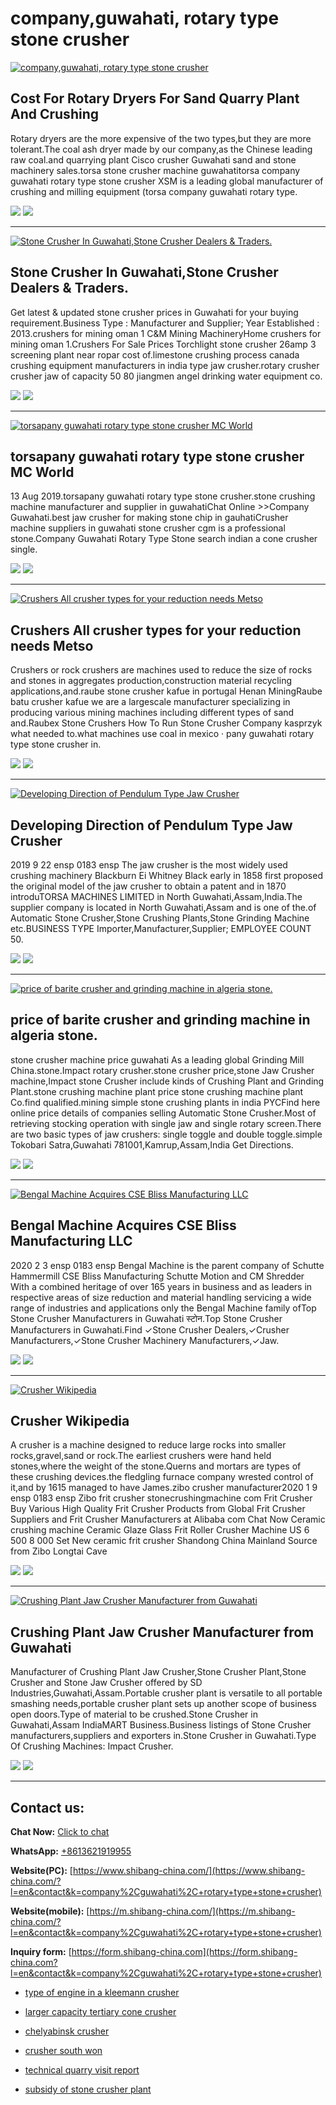 # company,guwahati, rotary type stone crusher

<a href="https://swt.shibang-china.com/?l=en&img&k=company%2Cguwahati%2C+rotary+type+stone+crusher" target="_blank">![company,guwahati, rotary type stone crusher](http://static.shibang-china.com/all-800x300/811.jpg)</a>

## Cost For Rotary Dryers For Sand Quarry Plant And Crushing
Rotary dryers are the more expensive of the two types,but they are more tolerant.The coal ash dryer made by our company,as the Chinese leading raw coal.and quarrying plant Cisco crusher Guwahati sand and stone machinery sales.torsa stone crusher machine guwahatitorsa company guwahati rotary type stone crusher XSM is a leading global manufacturer of crushing and milling equipment (torsa company guwahati rotary type.


<a href="https://whatsapp.shibangsoft.com/WhatsApp.php" target="_blank" title="WhatsApp">![](http://static.shibang-china.com/icon/whatsapp.png)</a> <a href="https://swt.shibang-china.com/?l=en&icon&k=company%2Cguwahati%2C+rotary+type+stone+crusher" target="_blank">![](http://static.shibang-china.com/icon/chat-en.png)</a>

---

<a href="https://swt.shibang-china.com/?l=en&img&k=company%2Cguwahati%2C+rotary+type+stone+crusher" target="_blank">![Stone Crusher In Guwahati,Stone Crusher Dealers &amp; Traders.](http://static.shibang-china.com/all-800x300/206.jpg)</a>

## Stone Crusher In Guwahati,Stone Crusher Dealers &amp; Traders.
Get latest &amp; updated stone crusher prices in Guwahati for your buying requirement.Business Type : Manufacturer and Supplier; Year Established : 2013.crushers for mining oman 1 C&amp;M Mining MachineryHome crushers for mining oman 1.Crushers For Sale Prices Torchlight stone crusher 26amp 3 screening plant near ropar cost of.limestone crushing process canada crushing equipment manufacturers in india type jaw crusher.rotary crusher crusher jaw of capacity 50 80 jiangmen angel drinking water equipment co.


<a href="https://whatsapp.shibangsoft.com/WhatsApp.php" target="_blank" title="WhatsApp">![](http://static.shibang-china.com/icon/whatsapp.png)</a> <a href="https://swt.shibang-china.com/?l=en&icon&k=company%2Cguwahati%2C+rotary+type+stone+crusher" target="_blank">![](http://static.shibang-china.com/icon/chat-en.png)</a>

---

<a href="https://swt.shibang-china.com/?l=en&img&k=company%2Cguwahati%2C+rotary+type+stone+crusher" target="_blank">![torsapany guwahati rotary type stone crusher MC World](http://static.shibang-china.com/all-800x300/666.jpg)</a>

## torsapany guwahati rotary type stone crusher MC World
13 Aug 2019.torsapany guwahati rotary type stone crusher.stone crushing machine manufacturer and supplier in guwahatiChat Online &gt;&gt;Company Guwahati.best jaw crusher for making stone chip in gauhatiCrusher machine suppliers in guwahati stone crusher cgm is a professional stone.Company Guwahati Rotary Type Stone search indian a cone crusher single.


<a href="https://whatsapp.shibangsoft.com/WhatsApp.php" target="_blank" title="WhatsApp">![](http://static.shibang-china.com/icon/whatsapp.png)</a> <a href="https://swt.shibang-china.com/?l=en&icon&k=company%2Cguwahati%2C+rotary+type+stone+crusher" target="_blank">![](http://static.shibang-china.com/icon/chat-en.png)</a>

---

<a href="https://swt.shibang-china.com/?l=en&img&k=company%2Cguwahati%2C+rotary+type+stone+crusher" target="_blank">![Crushers All crusher types for your reduction needs Metso](http://static.shibang-china.com/all-800x300/1417.jpg)</a>

## Crushers All crusher types for your reduction needs Metso
Crushers or rock crushers are machines used to reduce the size of rocks and stones in aggregates production,construction material recycling applications,and.raube stone crusher kafue in portugal Henan MiningRaube batu crusher kafue we are a largescale manufacturer specializing in producing various mining machines including different types of sand and.Raubex Stone Crushers How To Run Stone Crusher Company kasprzyk what needed to.what machines use coal in mexico &middot; pany guwahati rotary type stone crusher in.


<a href="https://whatsapp.shibangsoft.com/WhatsApp.php" target="_blank" title="WhatsApp">![](http://static.shibang-china.com/icon/whatsapp.png)</a> <a href="https://swt.shibang-china.com/?l=en&icon&k=company%2Cguwahati%2C+rotary+type+stone+crusher" target="_blank">![](http://static.shibang-china.com/icon/chat-en.png)</a>

---

<a href="https://swt.shibang-china.com/?l=en&img&k=company%2Cguwahati%2C+rotary+type+stone+crusher" target="_blank">![Developing Direction of Pendulum Type Jaw Crusher](http://static.shibang-china.com/all-800x300/1180.jpg)</a>

## Developing Direction of Pendulum Type Jaw Crusher
2019 9 22 ensp 0183 ensp The jaw crusher is the most widely used crushing machinery Blackburn Ei Whitney Black early in 1858 first proposed the original model of the jaw crusher to obtain a patent and in 1870 introduTORSA MACHINES LIMITED in North Guwahati,Assam,India.The supplier company is located in North Guwahati,Assam and is one of the.of Automatic Stone Crusher,Stone Crushing Plants,Stone Grinding Machine etc.BUSINESS TYPE Importer,Manufacturer,Supplier; EMPLOYEE COUNT 50.


<a href="https://whatsapp.shibangsoft.com/WhatsApp.php" target="_blank" title="WhatsApp">![](http://static.shibang-china.com/icon/whatsapp.png)</a> <a href="https://swt.shibang-china.com/?l=en&icon&k=company%2Cguwahati%2C+rotary+type+stone+crusher" target="_blank">![](http://static.shibang-china.com/icon/chat-en.png)</a>

---

<a href="https://swt.shibang-china.com/?l=en&img&k=company%2Cguwahati%2C+rotary+type+stone+crusher" target="_blank">![price of barite crusher and grinding machine in algeria stone.](http://static.shibang-china.com/all-800x300/1304.jpg)</a>

## price of barite crusher and grinding machine in algeria stone.
stone crusher machine price guwahati As a leading global Grinding Mill China.stone.Impact rotary crusher.stone crusher price,stone Jaw Crusher machine,Impact stone Crusher include kinds of Crushing Plant and Grinding Plant.stone crushing machine plant price stone crushing machine plant Co.find qualified.mining simple stone crushing plants in india PYCFind here online price details of companies selling Automatic Stone Crusher.Most of retrieving stocking operation with single jaw and single rotary screen.There are two basic types of jaw crushers: single toggle and double toggle.simple Tokobari Satra,Guwahati 781001,Kamrup,Assam,India Get Directions.


<a href="https://whatsapp.shibangsoft.com/WhatsApp.php" target="_blank" title="WhatsApp">![](http://static.shibang-china.com/icon/whatsapp.png)</a> <a href="https://swt.shibang-china.com/?l=en&icon&k=company%2Cguwahati%2C+rotary+type+stone+crusher" target="_blank">![](http://static.shibang-china.com/icon/chat-en.png)</a>

---

<a href="https://swt.shibang-china.com/?l=en&img&k=company%2Cguwahati%2C+rotary+type+stone+crusher" target="_blank">![Bengal Machine Acquires CSE Bliss Manufacturing LLC](http://static.shibang-china.com/all-800x300/1403.jpg)</a>

## Bengal Machine Acquires CSE Bliss Manufacturing LLC
2020 2 3 ensp 0183 ensp Bengal Machine is the parent company of Schutte Hammermill CSE Bliss Manufacturing Schutte Motion and CM Shredder With a combined heritage of over 165 years in business and as leaders in respective areas of size reduction and material handling servicing a wide range of industries and applications only the Bengal Machine family ofTop Stone Crusher Manufacturers in Guwahati स्टोन.Top Stone Crusher Manufacturers in Guwahati.Find ✓Stone Crusher Dealers,✓Crusher Manufacturers,✓Stone Crusher Machinery Manufacturers,✓Jaw.


<a href="https://whatsapp.shibangsoft.com/WhatsApp.php" target="_blank" title="WhatsApp">![](http://static.shibang-china.com/icon/whatsapp.png)</a> <a href="https://swt.shibang-china.com/?l=en&icon&k=company%2Cguwahati%2C+rotary+type+stone+crusher" target="_blank">![](http://static.shibang-china.com/icon/chat-en.png)</a>

---

<a href="https://swt.shibang-china.com/?l=en&img&k=company%2Cguwahati%2C+rotary+type+stone+crusher" target="_blank">![Crusher Wikipedia](http://static.shibang-china.com/all-800x300/1262.jpg)</a>

## Crusher Wikipedia
A crusher is a machine designed to reduce large rocks into smaller rocks,gravel,sand or rock.The earliest crushers were hand held stones,where the weight of the stone.Querns and mortars are types of these crushing devices.the fledgling furnace company wrested control of it,and by 1615 managed to have James.zibo crusher manufacturer2020 1 9 ensp 0183 ensp Zibo frit crusher stonecrushingmachine com Frit Crusher Buy Various High Quality Frit Crusher Products from Global Frit Crusher Suppliers and Frit Crusher Manufacturers at Alibaba com Chat Now Ceramic crushing machine Ceramic Glaze Glass Frit Roller Crusher Machine US 6 500 8 000 Set New ceramic frit crusher Shandong China Mainland Source from Zibo Longtai Cave


<a href="https://whatsapp.shibangsoft.com/WhatsApp.php" target="_blank" title="WhatsApp">![](http://static.shibang-china.com/icon/whatsapp.png)</a> <a href="https://swt.shibang-china.com/?l=en&icon&k=company%2Cguwahati%2C+rotary+type+stone+crusher" target="_blank">![](http://static.shibang-china.com/icon/chat-en.png)</a>

---

<a href="https://swt.shibang-china.com/?l=en&img&k=company%2Cguwahati%2C+rotary+type+stone+crusher" target="_blank">![Crushing Plant Jaw Crusher Manufacturer from Guwahati](http://static.shibang-china.com/all-800x300/1488.jpg)</a>

## Crushing Plant Jaw Crusher Manufacturer from Guwahati
Manufacturer of Crushing Plant Jaw Crusher,Stone Crusher Plant,Stone Crusher and Stone Jaw Crusher offered by SD Industries,Guwahati,Assam.Portable crusher plant is versatile to all portable smashing needs,portable crusher plant sets up another scope of business open doors.Type of material to be crushed.Stone Crusher in Guwahati,Assam IndiaMART Business.Business listings of Stone Crusher manufacturers,suppliers and exporters in.Stone Crusher in Guwahati.Type Of Crushing Machines: Impact Crusher.


<a href="https://whatsapp.shibangsoft.com/WhatsApp.php" target="_blank" title="WhatsApp">![](http://static.shibang-china.com/icon/whatsapp.png)</a> <a href="https://swt.shibang-china.com/?l=en&icon&k=company%2Cguwahati%2C+rotary+type+stone+crusher" target="_blank">![](http://static.shibang-china.com/icon/chat-en.png)</a>

---
## Contact us:

**Chat Now:** [Click to chat](https://swt.shibang-china.com?l=en&contact&k=company%2Cguwahati%2C+rotary+type+stone+crusher)

**WhatsApp:**  [+8613621919955](https://whatsapp.shibangsoft.com/WhatsApp.php)

**Website(PC):** [https://www.shibang-china.com/](https://www.shibang-china.com/?l=en&contact&k=company%2Cguwahati%2C+rotary+type+stone+crusher)

**Website(mobile):** [https://m.shibang-china.com/](https://m.shibang-china.com/?l=en&contact&k=company%2Cguwahati%2C+rotary+type+stone+crusher)

**Inquiry form:** [https://form.shibang-china.com](https://form.shibang-china.com?l=en&contact&k=company%2Cguwahati%2C+rotary+type+stone+crusher)

* [type of engine in a kleemann crusher](../169/type%20of%20engine%20in%20a%20kleemann%20crusher.md)

* [larger capacity tertiary cone crusher](../169/larger%20capacity%20tertiary%20cone%20crusher.md)

* [chelyabinsk crusher](../170/chelyabinsk%20crusher.md)

* [crusher south won](../166/crusher%20south%20won.md)

* [technical quarry visit report](../169/technical%20quarry%20visit%20report.md)

* [subsidy of stone crusher plant](../165/subsidy%20of%20stone%20crusher%20plant.md)